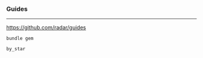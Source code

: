### Guides
---

https://github.com/radar/guides


```
bundle gem

by_star

```

```ruby
```

```
```

